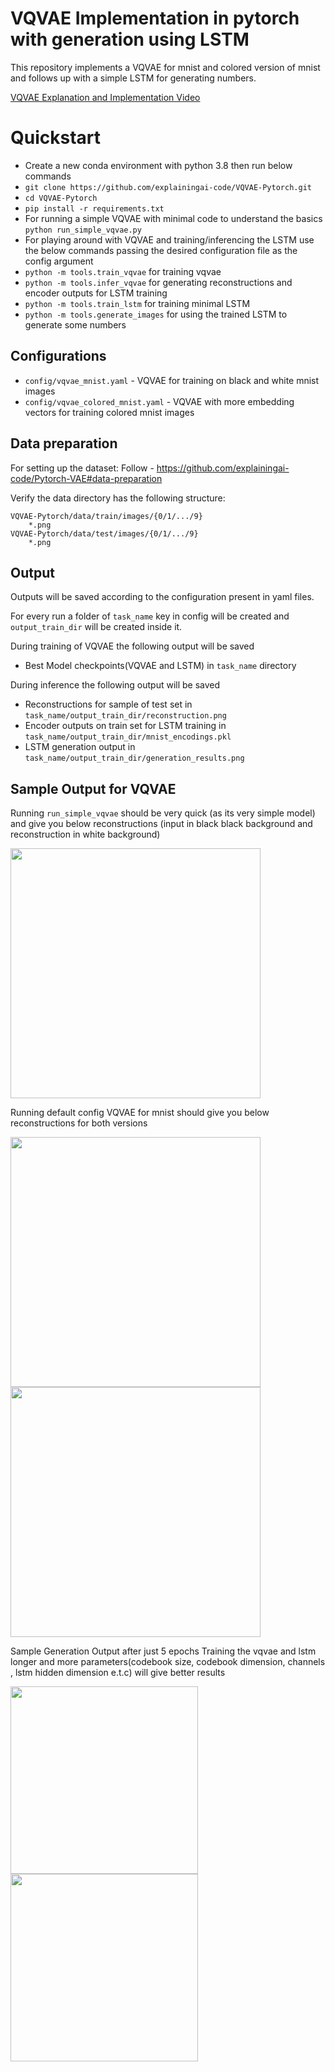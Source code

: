 VQVAE Implementation in pytorch with generation using LSTM
========

This repository implements a VQVAE for mnist and colored version of mnist and follows up with a simple LSTM for generating numbers.

[VQVAE Explanation and Implementation Video](https://www.youtube.com/watch?v=1ZHzAOutcnw)

# Quickstart
* Create a new conda environment with python 3.8 then run below commands
* ```git clone https://github.com/explainingai-code/VQVAE-Pytorch.git```
* ```cd VQVAE-Pytorch```
* ```pip install -r requirements.txt```
* For running a simple VQVAE with minimal code to understand the basics ```python run_simple_vqvae.py```
* For playing around with VQVAE and training/inferencing the LSTM use the below commands passing the desired configuration file as the config argument 
* ```python -m tools.train_vqvae``` for training vqvae
* ```python -m tools.infer_vqvae``` for generating reconstructions and encoder outputs for LSTM training
* ```python -m tools.train_lstm``` for training minimal LSTM 
* ```python -m tools.generate_images``` for using the trained LSTM to generate some numbers

## Configurations
* ```config/vqvae_mnist.yaml``` - VQVAE for training on black and white mnist images
* ```config/vqvae_colored_mnist.yaml``` - VQVAE with more embedding vectors for training colored mnist images 

## Data preparation
For setting up the dataset:
Follow - https://github.com/explainingai-code/Pytorch-VAE#data-preparation

Verify the data directory has the following structure:
```
VQVAE-Pytorch/data/train/images/{0/1/.../9}
	*.png
VQVAE-Pytorch/data/test/images/{0/1/.../9}
	*.png
```

## Output 
Outputs will be saved according to the configuration present in yaml files.

For every run a folder of ```task_name``` key in config will be created and ```output_train_dir``` will be created inside it.

During training of VQVAE the following output will be saved 
* Best Model checkpoints(VQVAE and LSTM) in ```task_name``` directory

During inference the following output will be saved
* Reconstructions for sample of test set in ```task_name/output_train_dir/reconstruction.png``` 
* Encoder outputs on train set for LSTM training in ```task_name/output_train_dir/mnist_encodings.pkl```
* LSTM generation output in ```task_name/output_train_dir/generation_results.png```


## Sample Output for VQVAE

Running `run_simple_vqvae` should be very quick (as its very simple model) and give you below reconstructions (input in black black background and reconstruction in white background)

<img src="https://github.com/explainingai-code/VQVAE-Pytorch/assets/144267687/607fb5a8-b880-4af5-8ce0-5d7127aa66a7" width="400">

Running default config VQVAE for mnist should give you below reconstructions for both versions

<img src="https://github.com/explainingai-code/VQVAE-Pytorch/assets/144267687/939f8f22-0145-467f-8cd6-4b6c6e6f315f" width="400">
<img src="https://github.com/explainingai-code/VQVAE-Pytorch/assets/144267687/0e28286a-bc4c-44e3-a385-84d1ae99492c" width="400">

Sample Generation Output after just 5 epochs
Training the vqvae and lstm longer and more parameters(codebook size, codebook dimension, channels , lstm hidden dimension e.t.c) will give better results 

<img src="https://github.com/explainingai-code/VQVAE-Pytorch/assets/144267687/688a6631-df34-4fde-9508-a05ae3c2ae91" width="300">
<img src="https://github.com/explainingai-code/VQVAE-Pytorch/assets/144267687/319fb47a-44da-45a6-87c1-238b6560d7a5" width="300">



